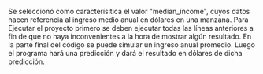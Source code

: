 Se seleccionó como caracterísitica el valor "median_income", cuyos datos hacen referencia al ingreso medio anual en dólares en una manzana.
Para Ejecutar el proyecto primero se deben ejecutar todas las líneas anteriores a fin de que no haya inconvenientes a la hora de mostrar algún resultado.
En la parte final del código se puede simular un ingreso anual promedio. Luego el programa hará una predicción y dará el resultado en dólares de dicha predicción.
